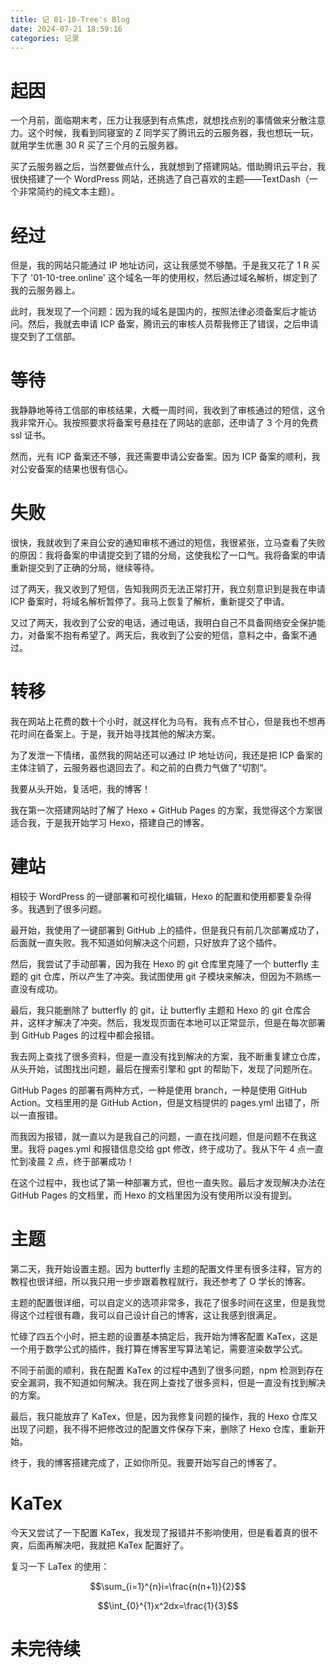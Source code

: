 ```yaml
---
title: 记 01-10-Tree's Blog
date: 2024-07-21 18:59:16
categories: 记录
---
```


# 起因

一个月前，面临期末考，压力让我感到有点焦虑，就想找点别的事情做来分散注意力。这个时候，我看到同寝室的 Z 同学买了腾讯云的云服务器，我也想玩一玩，就用学生优惠 30 R 买了三个月的云服务器。

买了云服务器之后，当然要做点什么，我就想到了搭建网站。借助腾讯云平台，我很快搭建了一个 WordPress 网站，还挑选了自己喜欢的主题——TextDash（一个非常简约的纯文本主题）。

# 经过

但是，我的网站只能通过 IP 地址访问，这让我感觉不够酷。于是我又花了 1 R 买下了 '01-10-tree.online' 这个域名一年的使用权，然后通过域名解析，绑定到了我的云服务器上。

此时，我发现了一个问题：因为我的域名是国内的，按照法律必须备案后才能访问。然后，我就去申请 ICP 备案，腾讯云的审核人员帮我修正了错误，之后申请提交到了工信部。

# 等待

我静静地等待工信部的审核结果，大概一周时间，我收到了审核通过的短信，这令我非常开心。我按照要求将备案号悬挂在了网站的底部，还申请了 3 个月的免费 ssl 证书。

然而，光有 ICP 备案还不够，我还需要申请公安备案。因为 ICP 备案的顺利，我对公安备案的结果也很有信心。

# 失败

很快，我就收到了来自公安的通知审核不通过的短信，我很紧张，立马查看了失败的原因：我将备案的申请提交到了错的分局，这使我松了一口气。我将备案的申请重新提交到了正确的分局，继续等待。

过了两天，我又收到了短信，告知我网页无法正常打开，我立刻意识到是我在申请 ICP 备案时，将域名解析暂停了。我马上恢复了解析，重新提交了申请。

又过了两天，我收到了公安的电话，通过电话，我明白自己不具备网络安全保护能力，对备案不抱有希望了。两天后，我收到了公安的短信，意料之中，备案不通过。

# 转移

我在网站上花费的数十个小时，就这样化为乌有。我有点不甘心，但是我也不想再花时间在备案上。于是，我开始寻找其他的解决方案。

为了发泄一下情绪，虽然我的网站还可以通过 IP 地址访问，我还是把 ICP 备案的主体注销了，云服务器也退回去了。和之前的白费力气做了“切割”。

我要从头开始，复活吧，我的博客！

我在第一次搭建网站时了解了 Hexo + GitHub Pages 的方案，我觉得这个方案很适合我，于是我开始学习 Hexo，搭建自己的博客。

# 建站

相较于 WordPress 的一键部署和可视化编辑，Hexo 的配置和使用都要复杂得多。我遇到了很多问题。

最开始，我使用了一键部署到 GitHub 上的插件，但是我只有前几次部署成功了，后面就一直失败。我不知道如何解决这个问题，只好放弃了这个插件。

然后，我尝试了手动部署，因为我在 Hexo 的 git 仓库里克隆了一个 butterfly 主题的 git 仓库，所以产生了冲突。我试图使用 git 子模块来解决，但因为不熟练一直没有成功。

最后，我只能删除了 butterfly 的 git，让 butterfly 主题和 Hexo 的 git 仓库合并，这样才解决了冲突。然后，我发现页面在本地可以正常显示，但是在每次部署到 GitHub Pages 的过程中都会报错。

我去网上查找了很多资料，但是一直没有找到解决的方案，我不断重复建立仓库，从头开始，试图找出问题，最后在搜索引擎和 gpt 的帮助下，发现了问题所在。

GitHub Pages 的部署有两种方式，一种是使用 branch，一种是使用 GitHub Action。文档里用的是 GitHub Action，但是文档提供的 pages.yml 出错了，所以一直报错。

而我因为报错，就一直以为是我自己的问题，一直在找问题，但是问题不在我这里。我将 pages.yml 和报错信息交给 gpt 修改，终于成功了。我从下午 4 点一直忙到凌晨 2 点，终于部署成功！

在这个过程中，我也试了第一种部署方式，但也一直失败。最后才发现解决办法在 GitHub Pages 的文档里，而 Hexo 的文档里因为没有使用所以没有提到。

# 主题

第二天，我开始设置主题。因为 butterfly 主题的配置文件里有很多注释，官方的教程也很详细，所以我只用一步步跟着教程就行，我还参考了 O 学长的博客。

主题的配置很详细，可以自定义的选项非常多，我花了很多时间在这里，但是我觉得这个过程很有趣，我可以自己设计自己的博客，这让我感到很满足。

忙碌了四五个小时，把主题的设置基本搞定后，我开始为博客配置 KaTex，这是一个用于数学公式的插件，我打算在博客里写算法笔记，需要渲染数学公式。

不同于前面的顺利，我在配置 KaTex 的过程中遇到了很多问题，npm 检测到存在安全漏洞，我不知道如何解决。我在网上查找了很多资料，但是一直没有找到解决的方案。

最后，我只能放弃了 KaTex，但是，因为我修复问题的操作，我的 Hexo 仓库又出现了问题，我不得不把修改过的配置文件保存下来，删除了 Hexo 仓库，重新开始。

终于，我的博客搭建完成了，正如你所见。我要开始写自己的博客了。

# KaTex

今天又尝试了一下配置 KaTex，我发现了报错并不影响使用，但是看着真的很不爽，后面再解决吧，我就把 KaTex 配置好了。

复习一下 LaTex 的使用：

$$\sum_{i=1}^{n}i=\frac{n(n+1)}{2}$$

$$\int_{0}^{1}x^2dx=\frac{1}{3}$$

# 未完待续